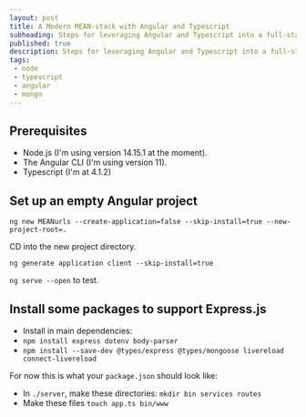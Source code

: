 ```yaml
---
layout: post
title: A Modern MEAN-stack with Angular and Typescript
subheading: Steps for leveraging Angular and Typescript into a full-stack Express.js app.
published: true
description: Steps for leveraging Angular and Typescript into a full-stack Express.js app.
tags: 
 - node 
 - typescript 
 - angular 
 - mongo
---
```


## Prerequisites

 - Node.js (I'm using version 14.15.1 at the moment).
 - The Angular CLI (I'm using version 11).
 - Typescript (I'm at 4.1.2)

## Set up an empty Angular project

`ng new MEANurls --create-application=false --skip-install=true --new-project-root=.`


CD into the new project directory.

`ng generate application client --skip-install=true`

`ng serve --open` to test.

## Install some packages to support Express.js

- Install in main dependencies:
- `npm install express dotenv body-parser`
- `npm install --save-dev @types/express @types/mongoose livereload connect-livereload`

For now this is what your `package.json` should look like:

 - In `./server`, make these directories: `mkdir bin services routes`
 - Make these files `touch app.ts bin/www`



